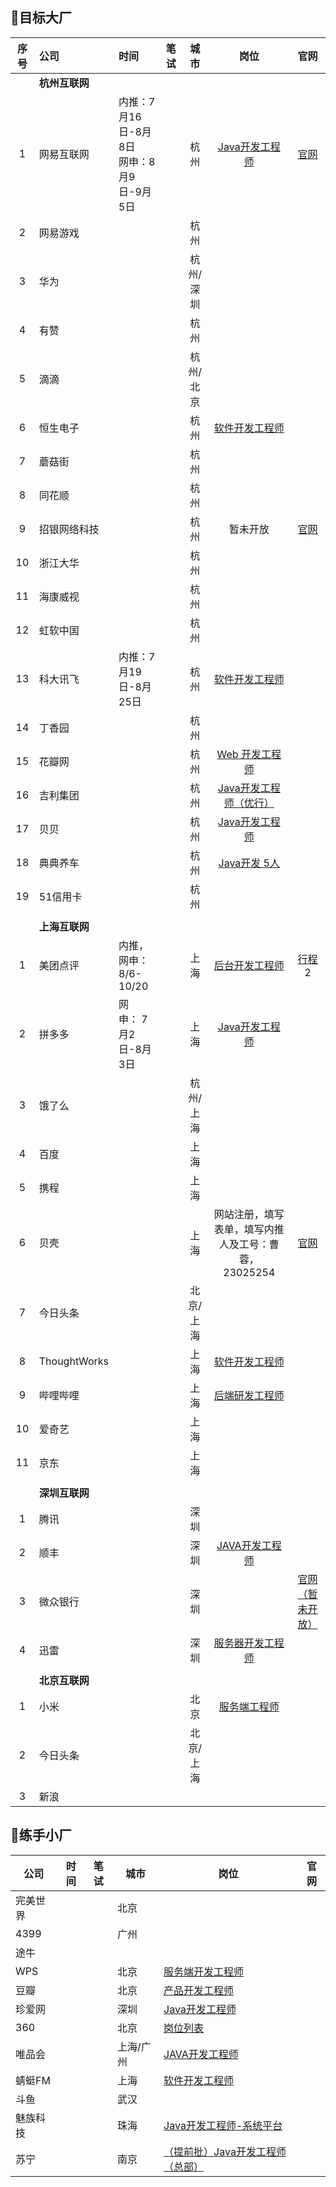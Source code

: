 ## :rocket:目标大厂

| 序号 | 公司           | 时间                                         | 笔试 |   城市    |                             岗位                             |                             官网                             |
| :--: | :------------- | :------------------------------------------- | :--- | :-------: | :----------------------------------------------------------: | :----------------------------------------------------------: |
|      | **杭州互联网** |                                              |      |           |                                                              |                                                              |
|  1   | 网易互联网     | 内推：7月16日-8月8日<br/>网申：8月9日-9月5日 |      |   杭州    | [Java开发工程师](https://campus.163.com/app/jobDetail/index?id=102) |   [官网](https://www.nowcoder.com/activity/campus2019/149)   |
|  2   | 网易游戏       |                                              |      |   杭州    |                                                              |                                                              |
|  3   | 华为           |                                              |      | 杭州/深圳 |                                                              |                                                              |
|  4   | 有赞           |                                              |      |   杭州    |                                                              |                                                              |
|  5   | 滴滴           |                                              |      | 杭州/北京 |                                                              |                                                              |
|  6   | 恒生电子       |                                              |      |   杭州    | [软件开发工程师](http://campus.hundsun.com/zpdetail/230193316?r=&p=&c=3301&d=&k=) |                                                              |
|  7   | 蘑菇街         |                                              |      |   杭州    |                                                              |                                                              |
|  8   | 同花顺         |                                              |      |   杭州    |                                                              |                                                              |
|  9   | 招银网络科技   |                                              |      |   杭州    |                           暂未开放                           | [官网](http://cmbnt.cmbchina.com/bulletin/cmbnt2018spring/index.html) |
|  10  | 浙江大华       |                                              |      |   杭州    |                                                              |                                                              |
|  11  | 海康威视       |                                              |      |   杭州    |                                                              |                                                              |
|  12  | 虹软中国       |                                              |      |   杭州    |                                                              |                                                              |
|  13  | 科大讯飞       | 内推：7月19日-8月25日                        |      |   杭州    | [软件开发工程师](https://iflytek.cheng95.com/position/detail?channel=2&id=22) |                                                              |
|  14  | 丁香园         |                                              |      |   杭州    |                                                              |                                                              |
|  15  | 花瓣网         |                                              |      |   杭州    | [Web 开发工程师](http://huaban.com/about/join_us/#web_developer) |                                                              |
|  16  | 吉利集团       |                                              |      |   杭州    | [Java开发工程师（优行）](http://campus.geely.com/home/webschool/xzlist?studentType=1#) |                                                              |
|  17  | 贝贝           |                                              |      |   杭州    | [Java开发工程师](http://campus.51job.com/beibei2018/position.html) |                                                              |
|  18  | 典典养车       |                                              |      |   杭州    |       [Java开发 5人](http://www.ddyc.com/jobs/1.html)        |                                                              |
|  19  | 51信用卡       |                                              |      |   杭州    |                                                              |                                                              |
|      |                |                                              |      |           |                                                              |                                                              |
|      | **上海互联网** |                                              |      |           |                                                              |                                                              |
|  1   | 美团点评       | 内推，网申：8/6-10/20                        |      |   上海    | [后台开发工程师](https://campus.meituan.com/jobs?jobFamily=1&jobId=1561&jobType=1&pageNo=2&workCity=001009) |      [行程](https://campus.meituan.com/campus-recruit)2      |
|  2   | 拼多多         | 网申： 7月2日-8月3日                         |      |   上海    | [Java开发工程师](http://pinduoduo.zhiye.com/zpdetail/620197931) |                                                              |
|  3   | 饿了么         |                                              |      | 杭州/上海 |                                                              |                                                              |
|  4   | 百度           |                                              |      |   上海    |                                                              |                                                              |
|  5   | 携程           |                                              |      |   上海    |                                                              |                                                              |
|  6   | 贝壳           |                                              |      |   上海    |     网站注册，填写表单，填写内推人及工号：曹蓉，23025254     |                [官网](http://campus.ke.com/)                 |
|  7   | 今日头条       |                                              |      | 北京/上海 |                                                              |                                                              |
|  8   | ThoughtWorks   |                                              |      |   上海    | [软件开发工程师](https://join.thoughtworks.cn/recruitment_process#jobs) |                                                              |
|  9   | 哔哩哔哩       |                                              |      |   上海    | [后端研发工程师](http://campus.chinahr.com/2018/bilibili/index.html#t3) |                                                              |
|  10  | 爱奇艺         |                                              |      |   上海    |                                                              |                                                              |
|  11  | 京东           |                                              |      |   上海    |                                                              |                                                              |
|      |                |                                              |      |           |                                                              |                                                              |
|      | **深圳互联网** |                                              |      |           |                                                              |                                                              |
|  1   | 腾讯           |                                              |      |   深圳    |                                                              |                                                              |
|  2   | 顺丰           |                                              |      |   深圳    | [JAVA开发工程师](http://campus.sf-tech.com.cn/campusRecruitment/Jobinner1.html?p=29974628167) |                                                              |
|  3   | 微众银行       |                                              |      |   深圳    |                                                              |       [官网（暂未开放）](https://webank.cheng95.com/)        |
|  4   | 迅雷           |                                              |      |   深圳    | [服务器开发工程师](http://campus.xunlei.com/position.html?tab=1) |                                                              |
|      |                |                                              |      |           |                                                              |                                                              |
|      | **北京互联网** |                                              |      |           |                                                              |                                                              |
|  1   | 小米           |                                              |      |   北京    |    [服务端工程师](https://hr.xiaomi.com/campus/view/867)     |                                                              |
|  2   | 今日头条       |                                              |      | 北京/上海 |                                                              |                                                              |
|  3   | 新浪           |                                              |      |           |                                                              |                                                              |



## :helicopter:练手小厂

| 公司       | 时间                                         | 笔试 | 城市 | 岗位                                                         | 官网                                                   |
| ---------- | -------------------------------------------- | ---- | ---- | ------------------------------------------------------------ | -------------------------------------------------------- |
| 完美世界 |||北京|||
| 4399 |                                              |      | 广州 |                                                              |                                                          |
| 途牛 | | |  | | |
| WPS | | | 北京 | [服务端开发工程师](http://join.wps.cn/#/job/7f1c61bb-b8ad-447e-b14d-2354d35c486f?_k=ttbd4w) | |
| 豆瓣 | | | 北京 | [产品开发工程师](https://jobs.douban.com/jobs/campus/#position-cam_cpkf) | |
| 珍爱网 | | | 深圳 | [Java开发工程师](http://zhenai.zhiye.com/zpdetail/190143546) |  |
| 360 | | | 北京 | [岗位列表](http://campus.chinahr.com/2019/qihu360/job_intern.html) |  |
| 唯品会 | | | 上海/广州 | [JAVA开发工程师](http://campus.vip.com/rec_1.html) |  |
| 蜻蜓FM | | | 上海 | [软件开发工程师](http://sss.qingting.fm/campus/campus.html?v=4) |  |
| 斗鱼 | | | 武汉 |  |  |
| 魅族科技 | | | 珠海 | [Java开发工程师-系统平台](http://meizu.zhiye.com/zpdetail/230111011?p=1%5E37&c=-1&PageIndex=2) |  |
| 苏宁 | | | 南京 | [（提前批）Java开发工程师（总部）](http://campus.suning.cn/rps-web/ftl/campus/campusPositionDetail.htm?poId=9425) |  |